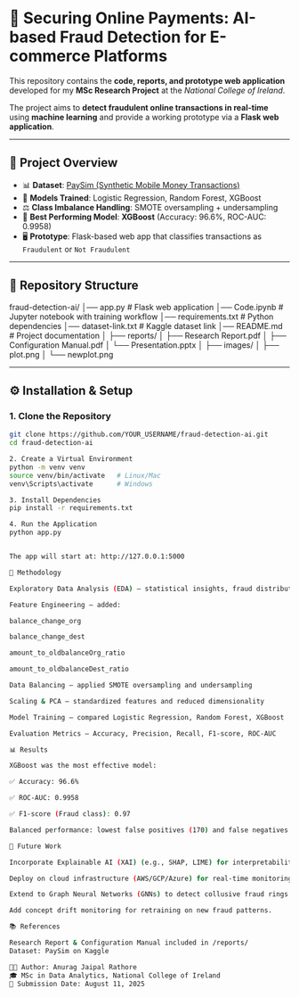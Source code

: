 # 🔐 Securing Online Payments: AI-based Fraud Detection for E-commerce Platforms

This repository contains the **code, reports, and prototype web application** developed for my **MSc Research Project** at the *National College of Ireland*.  

The project aims to **detect fraudulent online transactions in real-time** using **machine learning** and provide a working prototype via a **Flask web application**.

---

## 📌 Project Overview
- 📊 **Dataset**: [PaySim (Synthetic Mobile Money Transactions)](https://www.kaggle.com/datasets/ealaxi/paysim1)  
- 🧠 **Models Trained**: Logistic Regression, Random Forest, XGBoost  
- ⚖️ **Class Imbalance Handling**: SMOTE oversampling + undersampling  
- 🔎 **Best Performing Model**: **XGBoost** (Accuracy: 96.6%, ROC-AUC: 0.9958)  
- 🖥 **Prototype**: Flask-based web app that classifies transactions as `Fraudulent` or `Not Fraudulent`  

---

## 📂 Repository Structure
fraud-detection-ai/
│── app.py # Flask web application
│── Code.ipynb # Jupyter notebook with training workflow
│── requirements.txt # Python dependencies
│── dataset-link.txt # Kaggle dataset link
│── README.md # Project documentation
│
├── reports/
│ ├── Research Report.pdf
│ ├── Configuration Manual.pdf
│ └── Presentation.pptx
│
├── images/
│ ├── plot.png
│ └── newplot.png


---

## ⚙️ Installation & Setup

### 1. Clone the Repository
```bash
git clone https://github.com/YOUR_USERNAME/fraud-detection-ai.git
cd fraud-detection-ai

2. Create a Virtual Environment
python -m venv venv
source venv/bin/activate   # Linux/Mac
venv\Scripts\activate      # Windows

3. Install Dependencies
pip install -r requirements.txt

4. Run the Application
python app.py


The app will start at: http://127.0.0.1:5000

🧪 Methodology

Exploratory Data Analysis (EDA) – statistical insights, fraud distribution, transaction patterns

Feature Engineering – added:

balance_change_org

balance_change_dest

amount_to_oldbalanceOrg_ratio

amount_to_oldbalanceDest_ratio

Data Balancing – applied SMOTE oversampling and undersampling

Scaling & PCA – standardized features and reduced dimensionality

Model Training – compared Logistic Regression, Random Forest, XGBoost

Evaluation Metrics – Accuracy, Precision, Recall, F1-score, ROC-AUC

📊 Results

XGBoost was the most effective model:

✅ Accuracy: 96.6%

✅ ROC-AUC: 0.9958

✅ F1-score (Fraud class): 0.97

Balanced performance: lowest false positives (170) and false negatives (175).

🚀 Future Work

Incorporate Explainable AI (XAI) (e.g., SHAP, LIME) for interpretability.

Deploy on cloud infrastructure (AWS/GCP/Azure) for real-time monitoring.

Extend to Graph Neural Networks (GNNs) to detect collusive fraud rings.

Add concept drift monitoring for retraining on new fraud patterns.

📚 References

Research Report & Configuration Manual included in /reports/
Dataset: PaySim on Kaggle

👨‍💻 Author: Anurag Jaipal Rathore
🎓 MSc in Data Analytics, National College of Ireland
📅 Submission Date: August 11, 2025
